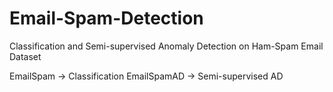 # Email-Spam-Detection
Classification and Semi-supervised Anomaly Detection on Ham-Spam Email Dataset

EmailSpam -> Classification
EmailSpamAD -> Semi-supervised AD

